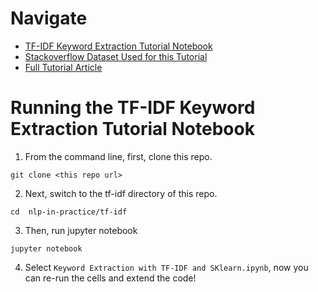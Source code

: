 # Navigate

- [TF-IDF Keyword Extraction Tutorial Notebook](Keyword%20Extraction%20with%20TF-IDF%20and%20SKlearn.ipynb)
- [Stackoverflow Dataset Used for this Tutorial](data/)
- [Full Tutorial Article](http://kavita-ganesan.com/extracting-keywords-from-text-with-tf-idf-and-pythons-scikit-learn/#.W2NsP9hKids)


# Running the TF-IDF Keyword Extraction Tutorial Notebook
1. From the command line, first, clone this repo.
```
git clone <this repo url>
```
2. Next, switch to the tf-idf directory of this repo.
```
cd  nlp-in-practice/tf-idf
```
3. Then, run jupyter notebook
```
jupyter notebook
```
4. Select `Keyword Extraction with TF-IDF and SKlearn.ipynb`, now you can re-run the cells and extend the code!
